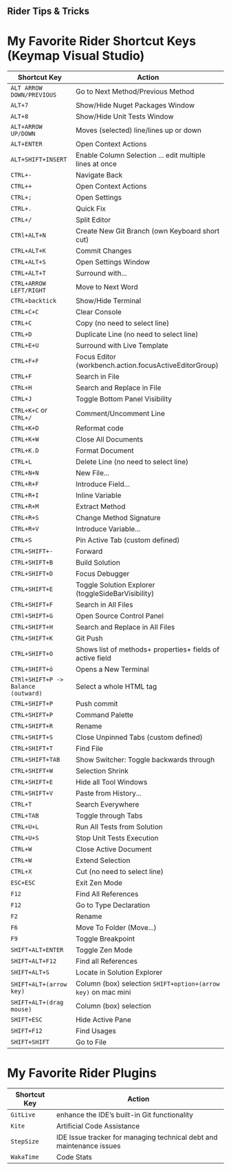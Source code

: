 ## Rider Tips & Tricks

# My Favorite Rider Shortcut Keys (Keymap Visual Studio)

| Shortcut Key                        | Action                                                        |
| ----------------------------------- | ------------------------------------------------------------- |
| `ALT ARROW DOWN/PREVIOUS`           | Go to Next Method/Previous Method                             |
| `ALT+7`                             | Show/Hide Nuget Packages Window                               |
| `ALT+8`                             | Show/Hide Unit Tests Window                                   |
| `ALT+ARROW UP/DOWN`                 | Moves (selected) line/lines up or down                        |
| `ALT+ENTER`                         | Open Context Actions                                          |
| `ALT+SHIFT+INSERT`                  | Enable Column Selection ... edit multiple lines at once       |
| `CTRL+-`                            | Navigate Back                                                 |
| `CTRL++`                            | Open Context Actions                                          |
| `CTRL+;`                            | Open Settings                                                 |
| `CTRL+.`                            | Quick Fix                                                     |
| `CTRL+/`                            | Split Editor                                                  |
| `CTRl+ALT+N`                        | Create New Git Branch (own Keyboard short cut)                |
| `CTRL+ALT+K`                        | Commit Changes                                                |
| `CTRL+ALT+S`                        | Open Settings Window                                          |
| `CTRL+ALT+T`                        | Surround with...                                              |
| `CTRL+ARROW LEFT/RIGHT`             | Move to Next Word                                             |
| `CTRL+backtick`                     | Show/Hide Terminal                                            |
| `CTRL+C+C`                          | Clear Console                                                 |
| `CTRL+C`                            | Copy (no need to select line)                                 |
| `CTRL+D`                            | Duplicate Line (no need to select line)                       |
| `CTRL+E+U`                          | Surround with Live Template                                   |
| `CTRL+F+F`                          | Focus Editor (workbench.action.focusActiveEditorGroup)        |
| `CTRL+F`                            | Search in File                                                |
| `CTRL+H`                            | Search and Replace in File                                    |
| `CTRL+J`                            | Toggle Bottom Panel Visibility                                |
| `CTRL+K+C` or `CTRL+/`              | Comment/Uncomment Line                                        |
| `CTRL+K+D`                          | Reformat code                                                 |
| `CTRL+K+W`                          | Close All Documents                                           |
| `CTRL+K.D`                          | Format Document                                               |
| `CTRL+L`                            | Delete Line (no need to select line)                          |
| `CTRL+N+N`                          | New File...                                                   |
| `CTRL+R+F`                          | Introduce Field...                                            |
| `CTRL+R+I`                          | Inline Variable                                               |
| `CTRL+R+M`                          | Extract Method                                                |
| `CTRL+R+S`                          | Change Method Signature                                       |
| `CTRL+R+V`                          | Introduce Variable...                                         |
| `CTRL+S`                            | Pin Active Tab (custom defined)                               |
| `CTRL+SHIFT+-`                      | Forward                                                       |
| `CTRL+SHIFT+B`                      | Build Solution                                                |
| `CTRL+SHIFT+D`                      | Focus Debugger                                                |
| `CTRL+SHIFT+E`                      | Toggle Solution Explorer (toggleSideBarVisibility)            |
| `CTRL+SHIFT+F`                      | Search in All Files                                           |
| `CTRl+SHIFT+G`                      | Open Source Control Panel                                     |
| `CTRL+SHIFT+H`                      | Search and Replace in All Files                               |
| `CTRL+SHIFT+K`                      | Git Push                                                      |
| `CTRL+SHIFT+O`                      | Shows list of methods+ properties+ fields of active field     |
| `CTRL+SHIFT+ö`                      | Opens a New Terminal                                          |
| `CTRl+SHIFT+P -> Balance (outward)` | Select a whole HTML tag                                       |
| `CTRL+SHIFT+P`                      | Push commit                                                   |
| `CTRL+SHIFT+P`                      | Command Palette                                               |
| `CTRL+SHIFT+R`                      | Rename                                                        |
| `CTRL+SHIFT+S`                      | Close Unpinned Tabs (custom defined)                          |
| `CTRL+SHIFT+T`                      | Find File                                                     |
| `CTRL+SHIFT+TAB`                    | Show Switcher: Toggle backwards through                       |
| `CTRL+SHIFT+W`                      | Selection Shrink                                              |
| `CTRL+SHIFT+E`                      | Hide all Tool Windows                                         |
| `CTRL+SHIFT+V`                      | Paste from History...                                         |
| `CTRL+T`                            | Search Everywhere                                             |
| `CTRL+TAB`                          | Toggle through Tabs                                           |
| `CTRL+U+L`                          | Run All Tests from Solution                                   |
| `CTRL+U+S`                          | Stop Unit Tests Execution                                     |
| `CTRL+W`                            | Close Active Document                                         |
| `CTRL+W`                            | Extend Selection                                              |
| `CTRL+X`                            | Cut (no need to select line)                                  |
| `ESC+ESC`                           | Exit Zen Mode                                                 |
| `F12`                               | Find All References                                           |
| `F12`                               | Go to Type Declaration                                        |
| `F2`                                | Rename                                                        |
| `F6`                                | Move To Folder (Move...)                                      |
| `F9`                                | Toggle Breakpoint                                             |
| `SHIFT+ALT+ENTER`                   | Toggle Zen Mode                                               |
| `SHIFT+ALT+F12`                     | Find all References                                           |
| `SHIFT+ALT+S`                       | Locate in Solution Explorer                                   |
| `SHIFT+ALT+(arrow key)`             | Column (box) selection `SHIFT+option+(arrow key)` on mac mini |
| `SHIFT+ALT+(drag mouse)`            | Column (box) selection                                        |
| `SHIFT+ESC`                         | Hide Active Pane                                              |
| `SHIFT+F12`                         | Find Usages                                                   |
| `SHIFT+SHIFT`                       | Go to File                                                    |

# My Favorite Rider Plugins

| Shortcut Key | Action                                                               |
| ------------ | -------------------------------------------------------------------- |
| `GitLive`    | enhance the IDE’s built-in Git functionality                         |
| `Kite`       | Artificial Code Assistance                                           |
| `StepSize`   | IDE Issue tracker for managing technical debt and maintenance issues |
| `WakaTime`   | Code Stats                                                           |
